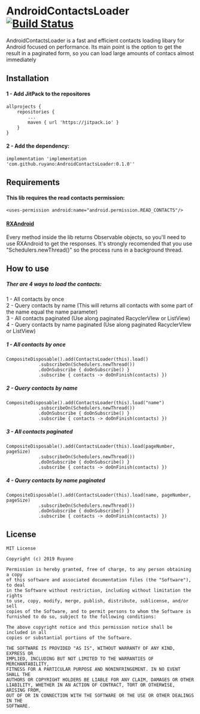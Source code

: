 # AndroidContactsLoader [![Build Status](https://api.travis-ci.com/ruyano/AndroidContactsLoader.svg?branch=master)](https://travis-ci.com/ruyano/AndroidContactsLoader)
AndroidContactsLoader is a fast and efficient contacts loading libary for Android focused on performance. Its main point is the option to get the result in a paginated form, so you can load large amounts of contacs almost immediately

## Installation
#### 1 - Add JitPack to the repositores
```
allprojects {
	repositories {
		...
		maven { url 'https://jitpack.io' }
	}
}
```
#### 2 - Add the dependency:
```
implementation 'implementation 'com.github.ruyano:AndroidContactsLoader:0.1.0''
```
## Requirements

#### This lib requires the read contacts permission:
```
<uses-permission android:name="android.permission.READ_CONTACTS"/>
```
#### [RXAndroid](https://github.com/ReactiveX/RxAndroid)
Every method inside the lib returns Observable objects, so you'll need to use RXAndroid to get the responses. It's strongly recomended that you use "Schedulers.newThread()" so the process runs in a background thread.

## How to use
##### Ther are 4 ways to load the contacts:  
  1 - All contacts by once  
  2 - Query contacts by name (This will returns all contacts with some part of the name equal the name parameter)  
  3 - All contacts paginated (Use along paginated RacyclerVIew or ListView)  
  4 - Query contacts by name paginated (Use along paginated RacyclerVIew or ListView) 
##### 1 - All contacts by once
```
CompositeDisposable().add(ContactsLoader(this).load()
            .subscribeOn(Schedulers.newThread())
            .doOnSubscribe { doOnSubscribe() }
            .subscribe { contacts -> doOnFinish(contacts) })
```
##### 2 - Query contacts by name  
```
CompositeDisposable().add(ContactsLoader(this).load("name")
            .subscribeOn(Schedulers.newThread())
            .doOnSubscribe { doOnSubscribe() }
            .subscribe { contacts -> doOnFinish(contacts) })
```
##### 3 - All contacts paginated
```
CompositeDisposable().add(ContactsLoader(this).load(pageNumber, pageSize)
            .subscribeOn(Schedulers.newThread())
            .doOnSubscribe { doOnSubscribe() }
            .subscribe { contacts -> doOnFinish(contacts) })
```
##### 4 - Query contacts by name paginated
```
CompositeDisposable().add(ContactsLoader(this).load(name, pageNumber, pageSize)
            .subscribeOn(Schedulers.newThread())
            .doOnSubscribe { doOnSubscribe() }
            .subscribe { contacts -> doOnFinish(contacts) })
```

## License
```
MIT License

Copyright (c) 2019 Ruyano

Permission is hereby granted, free of charge, to any person obtaining a copy
of this software and associated documentation files (the "Software"), to deal
in the Software without restriction, including without limitation the rights
to use, copy, modify, merge, publish, distribute, sublicense, and/or sell
copies of the Software, and to permit persons to whom the Software is
furnished to do so, subject to the following conditions:

The above copyright notice and this permission notice shall be included in all
copies or substantial portions of the Software.

THE SOFTWARE IS PROVIDED "AS IS", WITHOUT WARRANTY OF ANY KIND, EXPRESS OR
IMPLIED, INCLUDING BUT NOT LIMITED TO THE WARRANTIES OF MERCHANTABILITY,
FITNESS FOR A PARTICULAR PURPOSE AND NONINFRINGEMENT. IN NO EVENT SHALL THE
AUTHORS OR COPYRIGHT HOLDERS BE LIABLE FOR ANY CLAIM, DAMAGES OR OTHER
LIABILITY, WHETHER IN AN ACTION OF CONTRACT, TORT OR OTHERWISE, ARISING FROM,
OUT OF OR IN CONNECTION WITH THE SOFTWARE OR THE USE OR OTHER DEALINGS IN THE
SOFTWARE.
```
